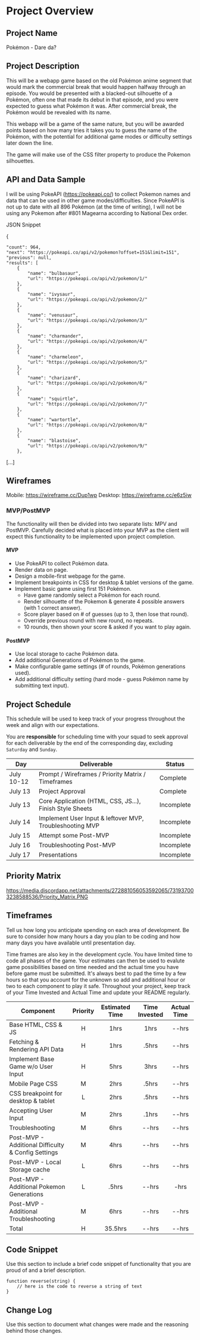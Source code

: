 # Project Overview

## Project Name

Pokémon - Dare da?

## Project Description

This will be a webapp game based on the old Pokémon anime segment that would mark the commercial break that would happen halfway through an episode. You would be presented with a blacked-out silhouette of a Pokémon, often one that made its debut in that episode, and you were expected to guess what Pokémon it was. After commercial break, the Pokémon would be revealed with its name.

This webapp will be a game of the same nature, but you will be awarded points based on how many tries it takes you to guess the name of the Pokémon, with the potential for additional game modes or difficulty settings later down the line.

The game will make use of the CSS filter property to produce the Pokemon silhouettes.

## API and Data Sample

I will be using PokeAPI (https://pokeapi.co/) to collect Pokemon names and data that can be used in other game modes/difficulties. Since PokeAPI is not up to date with all 896 Pokémon (at the time of writing), I will not be using any Pokemon after #801 Magearna according to National Dex order.

JSON Snippet

{

    "count": 964,
    "next": "https://pokeapi.co/api/v2/pokemon?offset=151&limit=151",
    "previous": null,
    "results": [
        {
            "name": "bulbasaur",
            "url": "https://pokeapi.co/api/v2/pokemon/1/"
        },
        {
            "name": "ivysaur",
            "url": "https://pokeapi.co/api/v2/pokemon/2/"
        },
        {
            "name": "venusaur",
            "url": "https://pokeapi.co/api/v2/pokemon/3/"
        },
        {
            "name": "charmander",
            "url": "https://pokeapi.co/api/v2/pokemon/4/"
        },
        {
            "name": "charmeleon",
            "url": "https://pokeapi.co/api/v2/pokemon/5/"
        },
        {
            "name": "charizard",
            "url": "https://pokeapi.co/api/v2/pokemon/6/"
        },
        {
            "name": "squirtle",
            "url": "https://pokeapi.co/api/v2/pokemon/7/"
        },
        {
            "name": "wartortle",
            "url": "https://pokeapi.co/api/v2/pokemon/8/"
        },
        {
            "name": "blastoise",
            "url": "https://pokeapi.co/api/v2/pokemon/9/"
        },
	
[...]

## Wireframes

Mobile: https://wireframe.cc/Dup1wp Desktop: https://wireframe.cc/e6z5iw

### MVP/PostMVP

The functionality will then be divided into two separate lists: MPV and PostMVP.  Carefully decided what is placed into your MVP as the client will expect this functionality to be implemented upon project completion.  

#### MVP 

- Use PokeAPI to collect Pokémon data.
- Render data on page.
- Design a mobile-first webpage for the game.
- Implement breakpoints in CSS for desktop & tablet versions of the game.
- Implement basic game using first 151 Pokémon.
  - Have game randomly select a Pokémon for each round.
  - Render silhouette of the Pokemon & generate 4 possible answers (with 1 correct answer).
  - Score player based on # of guesses (up to 3, then lose that round).
  - Override previous round with new round, no repeats.
  - 10 rounds, then shown your score & asked if you want to play again.


#### PostMVP  

- Use local storage to cache Pokémon data.
- Add additional Generations of Pokémon to the game.
- Make configurable game settings (# of rounds, Pokémon generations used).
- Add additional difficulty setting (hard mode - guess Pokémon name by submitting text input).

## Project Schedule

This schedule will be used to keep track of your progress throughout the week and align with our expectations.  

You are **responsible** for scheduling time with your squad to seek approval for each deliverable by the end of the corresponding day, excluding `Saturday` and `Sunday`.

|  Day | Deliverable | Status
|---|---| ---|
|July 10-12| Prompt / Wireframes / Priority Matrix / Timeframes | Complete
|July 13| Project Approval | Complete
|July 13| Core Application (HTML, CSS, JS...), Finish Style Sheets | Incomplete
|July 14| Implement User Input & leftover MVP, Troubleshooting MVP | Incomplete
|July 15| Attempt some Post-MVP | Incomplete
|July 16| Troubleshooting Post-MVP | Incomplete
|July 17| Presentations | Incomplete

## Priority Matrix

https://media.discordapp.net/attachments/272881056053592065/731937003238588536/Priority_Matrix.PNG

## Timeframes

Tell us how long you anticipate spending on each area of development. Be sure to consider how many hours a day you plan to be coding and how many days you have available until presentation day.

Time frames are also key in the development cycle.  You have limited time to code all phases of the game.  Your estimates can then be used to evalute game possibilities based on time needed and the actual time you have before game must be submitted. It's always best to pad the time by a few hours so that you account for the unknown so add and additional hour or two to each component to play it safe. Throughout your project, keep track of your Time Invested and Actual Time and update your README regularly.

| Component | Priority | Estimated Time | Time Invested | Actual Time |
| --- | :---: |  :---: | :---: | :---: |
| Base HTML, CSS & JS | H | 1hrs| 1hrs | --hrs |
| Fetching & Rendering API Data | H | 1hrs| .5hrs | --hrs |
| Implement Base Game w/o User Input | H | 5hrs| 3hrs | --hrs |
| Mobile Page CSS | M | 2hrs| .5hrs | --hrs |
| CSS breakpoint for desktop & tablet | L | 2hrs| .5hrs | --hrs |
| Accepting User Input | M | 2hrs| .1hrs | --hrs |
| Troubleshooting | M | 6hrs| --hrs | --hrs |
| Post-MVP - Additional Difficulty & Config Settings | M | 4hrs| --hrs | --hrs |
| Post-MVP - Local Storage cache | L | 6hrs| --hrs | --hrs |
| Post-MVP - Additional Pokemon Generations | L | .5hrs| --hrs | -hrs |
| Post-MVP - Additional Troubleshooting | M | 6hrs| --hrs | --hrs |
| Total | H | 35.5hrs| --hrs | --hrs |

## Code Snippet

Use this section to include a brief code snippet of functionality that you are proud of and a brief description.  

```
function reverse(string) {
	// here is the code to reverse a string of text
}
```

## Change Log
 Use this section to document what changes were made and the reasoning behind those changes.  
